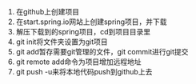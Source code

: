 1. 在github上创建项目
2. 在start.spring.io网站上创建spring项目，并下载
3. 解压下载到的spring项目，cd到项目目录里
4. git init将文件夹设置为git项目
5. git add暂存需要git管理的文件，git commit进行git提交
6. git remote add命令为项目增加远程地址
7. git push -u来将本地代码push到github上去
